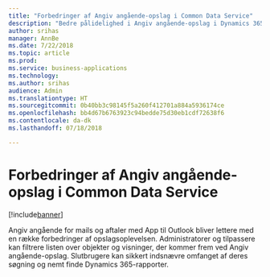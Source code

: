 ```yaml
---
title: "Forbedringer af Angiv angående-opslag i Common Data Service"
description: "Bedre pålidelighed i Angiv angående-opslag i Dynamics 365 App for Outlook"
author: srihas
manager: AnnBe
ms.date: 7/22/2018
ms.topic: article
ms.prod: 
ms.service: business-applications
ms.technology: 
ms.author: srihas
audience: Admin
ms.translationtype: HT
ms.sourcegitcommit: 0b40bb3c98145f5a260f412701a884a5936174ce
ms.openlocfilehash: bb4d67b6763923c94bedde75d30eb1cdf72638f6
ms.contentlocale: da-dk
ms.lasthandoff: 07/18/2018

---
```

# <a name="set-regarding-lookup-enhancements-in-common-data-service"></a>Forbedringer af Angiv angående-opslag i Common Data Service


[!include[banner](../../includes/banner.md)]

Angiv angående for mails og aftaler med App til Outlook bliver lettere med en række forbedringer af opslagsoplevelsen. Administratorer og tilpassere kan filtrere listen over objekter og visninger, der kommer frem ved Angiv angående-opslag. Slutbrugere kan sikkert indsnævre omfanget af deres søgning og nemt finde Dynamics 365-rapporter.

